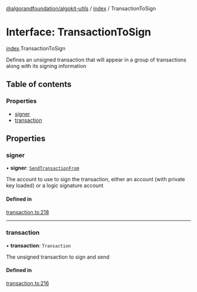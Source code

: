 [@algorandfoundation/algokit-utils](../README.md) / [index](../modules/index.md) / TransactionToSign

# Interface: TransactionToSign

[index](../modules/index.md).TransactionToSign

Defines an unsigned transaction that will appear in a group of transactions along with its signing information

## Table of contents

### Properties

- [signer](index.TransactionToSign.md#signer)
- [transaction](index.TransactionToSign.md#transaction)

## Properties

### signer

• **signer**: [`SendTransactionFrom`](../modules/index.md#sendtransactionfrom)

The account to use to sign the transaction, either an account (with private key loaded) or a logic signature account

#### Defined in

[transaction.ts:218](https://github.com/algorandfoundation/algokit-utils-ts/blob/main/src/transaction.ts#L218)

___

### transaction

• **transaction**: `Transaction`

The unsigned transaction to sign and send

#### Defined in

[transaction.ts:216](https://github.com/algorandfoundation/algokit-utils-ts/blob/main/src/transaction.ts#L216)
